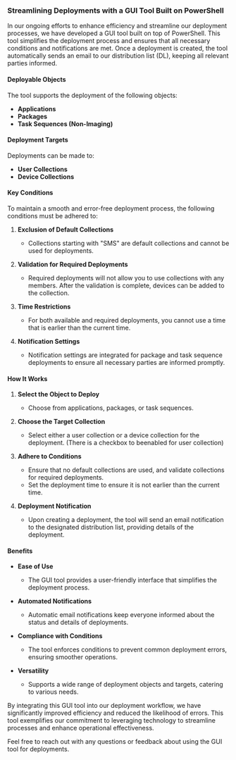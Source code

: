 ### Streamlining Deployments with a GUI Tool Built on PowerShell

In our ongoing efforts to enhance efficiency and streamline our deployment processes, we have developed a GUI tool built on top of PowerShell. 
This tool simplifies the deployment process and ensures that all necessary conditions and notifications are met.
Once a deployment is created, the tool automatically sends an email to our distribution list (DL), keeping all relevant parties informed.

#### Deployable Objects

The tool supports the deployment of the following objects:
- **Applications**
- **Packages**
- **Task Sequences (Non-Imaging)**

#### Deployment Targets

Deployments can be made to:
- **User Collections**
- **Device Collections**

#### Key Conditions

To maintain a smooth and error-free deployment process, the following conditions must be adhered to:

1. **Exclusion of Default Collections**
   - Collections starting with "SMS" are default collections and cannot be used for deployments.

2. **Validation for Required Deployments**
   - Required deployments will not allow you to use collections with any members. After the validation is complete, devices can be added to the collection.

3. **Time Restrictions**
   - For both available and required deployments, you cannot use a time that is earlier than the current time.

4. **Notification Settings**
   - Notification settings are integrated for package and task sequence deployments to ensure all necessary parties are informed promptly.

#### How It Works

1. **Select the Object to Deploy**
   - Choose from applications, packages, or task sequences.

2. **Choose the Target Collection**
   - Select either a user collection or a device collection for the deployment. (There is a checkbox to beenabled for user collection)
     
3. **Adhere to Conditions**
   - Ensure that no default collections are used, and validate collections for required deployments.
   - Set the deployment time to ensure it is not earlier than the current time.

4. **Deployment Notification**
   - Upon creating a deployment, the tool will send an email notification to the designated distribution list, providing details of the deployment.

#### Benefits

- **Ease of Use**
  - The GUI tool provides a user-friendly interface that simplifies the deployment process.
  
- **Automated Notifications**
  - Automatic email notifications keep everyone informed about the status and details of deployments.

- **Compliance with Conditions**
  - The tool enforces conditions to prevent common deployment errors, ensuring smoother operations.

- **Versatility**
  - Supports a wide range of deployment objects and targets, catering to various needs.

By integrating this GUI tool into our deployment workflow, we have significantly improved efficiency and reduced the likelihood of errors. 
This tool exemplifies our commitment to leveraging technology to streamline processes and enhance operational effectiveness.

Feel free to reach out with any questions or feedback about using the GUI tool for deployments.
